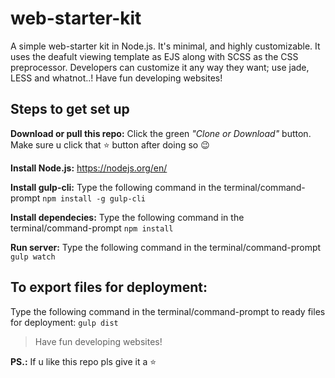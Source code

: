 # web-starter-kit
A simple web-starter kit in Node.js. It's minimal, and highly customizable. It uses the deafult viewing template as EJS along with SCSS as the CSS preprocessor. Developers can customize it any way they want; use jade, LESS and whatnot..! Have fun developing websites! 

## Steps to get set up

**Download or pull this repo:** Click the green *"Clone or Download"* button.
Make sure u click that :star: button after doing so :wink:

**Install Node.js:** https://nodejs.org/en/

**Install gulp-cli:** Type the following command in the terminal/command-prompt `npm install -g gulp-cli`

**Install dependecies:** Type the following command in the terminal/command-prompt `npm install`

**Run server:** Type the following command in the terminal/command-prompt `gulp watch`

## To export files for deployment:

Type the following command in the terminal/command-prompt to ready files for deployment: `gulp dist`

> Have fun developing websites!

**PS.:** If u like this repo pls give it a :star:
